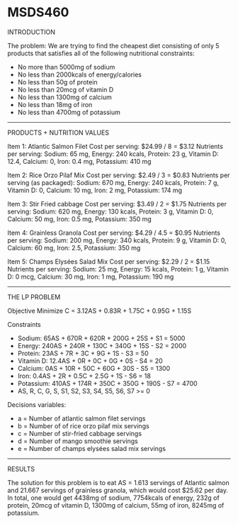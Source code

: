 # MSDS460

INTRODUCTION

The problem: We are trying to find the cheapest diet consisting of only 5 products that satisfies all of the following nutritional constraints:
- No more than 5000mg of sodium
- No less than 2000kcals of energy/calories
- No less than 50g of protein
- No less than 20mcg of vitamin D
- No less than 1300mg of calcium
- No less than 18mg of iron
- No less than 4700mg of potassium 

----------------------------------------------
PRODUCTS + NUTRITION VALUES

Item 1: Atlantic Salmon Filet
Cost per serving: $24.99 / 8 = $3.12
Nutrients per serving: Sodium: 65 mg, Energy: 240 kcals, Protein: 23 g, Vitamin D: 12.4, Calcium: 0, Iron: 0.4 mg, Potassium: 410 mg

Item 2: Rice Orzo Pilaf Mix
Cost per serving: $2.49 / 3 = $0.83
Nutrients per serving (as packaged): Sodium: 670 mg, Energy: 240 kcals, Protein: 7 g, Vitamin D: 0, Calcium: 10 mg, Iron: 2 mg, Potassium: 174 mg

Item 3: Stir Fried cabbage
Cost per serving: $3.49 / 2 = $1.75
Nutrients per serving: Sodium: 620 mg, Energy: 130 kcals, Protein: 3 g, Vitamin D: 0, Calcium: 50 mg, Iron: 0.5 mg, Potassium: 350 mg

Item 4: Grainless Granola
Cost per serving: $4.29 / 4.5 = $0.95
Nutrients per serving: Sodium: 200 mg, Energy: 340 kcals, Protein: 9 g, Vitamin D: 0, Calcium: 60 mg, Iron: 2.5, Potassium: 350 mg

Item 5: Champs Elysées Salad Mix
Cost per serving: $2.29 / 2 = $1.15
Nutrients per serving: Sodium: 25 mg, Energy: 15 kcals, Protein: 1 g, Vitamin D: 0 mcg, Calcium: 30 mg, Iron: 1 mg, Potassium: 190 mg

----------------------------------------------
THE LP PROBLEM

Objective
Minimize C = 3.12AS + 0.83R + 1.75C + 0.95G + 1.15S

Constraints
- Sodium: 65AS + 670R + 620R + 200G + 25S + S1 = 5000
- Energy: 240AS + 240R + 130C + 340G + 15S - S2 = 2000
- Protein: 23AS + 7R + 3C + 9G + 1S - S3 = 50
- Vitamin D: 12.4AS + 0R + 0C + 0G + 0S  - S4 = 20
- Calcium:  0AS + 10R + 50C + 60G + 30S - S5 = 1300
- Iron:  0.4AS + 2R + 0.5C + 2.5G + 1S - S6 = 18
- Potassium:  410AS + 174R + 350C + 350G + 190S - S7 = 4700
- AS, R, C, G, S, S1, S2, S3, S4, S5, S6, S7 >= 0

Decisions variables: 
- a = Number of atlantic salmon filet servings
- b = Number of of rice orzo pilaf mix servings
- c = Number of stir-fried cabbage servings
- d = Number of mango smoothie servings
- e = Number of champs elysées salad mix servings

----------------------------------------------
RESULTS

The solution for this problem is to eat AS = 1.613 servings of Atlantic salmon and 21.667 servings of grainless granola, which would cost $25.62 per day. In total, one would get 4438mg of sodium, 7754kcals of energy, 232g of protein, 20mcg of vitamin D, 1300mg of calcium, 55mg of iron, 8245mg of potassium.

